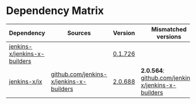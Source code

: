 # Dependency Matrix

Dependency | Sources | Version | Mismatched versions
---------- | ------- | ------- | -------------------
[jenkins-x/jenkins-x-builders](https://github.com/jenkins-x/jenkins-x-builders.git) |  | [0.1.726]() | 
[jenkins-x/jx](https://github.com/jenkins-x/jx.git) | [github.com/jenkins-x/jenkins-x-builders](https://github.com/jenkins-x/jenkins-x-builders) | [2.0.688](https://github.com/jenkins-x/jx/releases/tag/v2.0.688) | **2.0.564**: [github.com/jenkins-x/jenkins-x-builders](https://github.com/jenkins-x/jenkins-x-builders)

